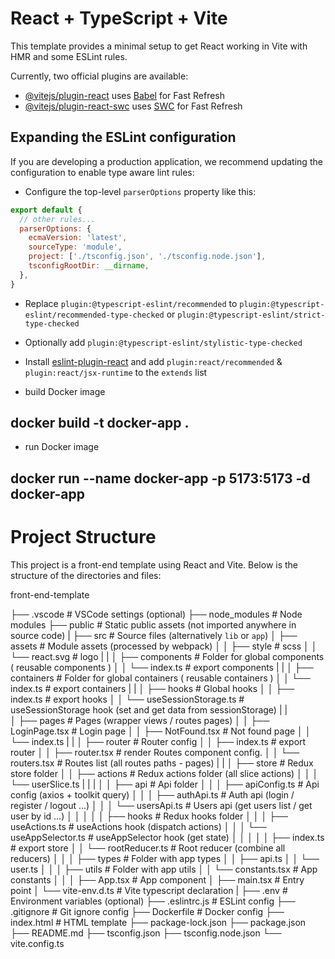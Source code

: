 # React + TypeScript + Vite

This template provides a minimal setup to get React working in Vite with HMR and some ESLint rules.

Currently, two official plugins are available:

- [@vitejs/plugin-react](https://github.com/vitejs/vite-plugin-react/blob/main/packages/plugin-react/README.md) uses [Babel](https://babeljs.io/) for Fast Refresh
- [@vitejs/plugin-react-swc](https://github.com/vitejs/vite-plugin-react-swc) uses [SWC](https://swc.rs/) for Fast Refresh

## Expanding the ESLint configuration

If you are developing a production application, we recommend updating the configuration to enable type aware lint rules:

- Configure the top-level `parserOptions` property like this:

```js
export default {
  // other rules...
  parserOptions: {
    ecmaVersion: 'latest',
    sourceType: 'module',
    project: ['./tsconfig.json', './tsconfig.node.json'],
    tsconfigRootDir: __dirname,
  },
}
```

- Replace `plugin:@typescript-eslint/recommended` to `plugin:@typescript-eslint/recommended-type-checked` or `plugin:@typescript-eslint/strict-type-checked`
- Optionally add `plugin:@typescript-eslint/stylistic-type-checked`
- Install [eslint-plugin-react](https://github.com/jsx-eslint/eslint-plugin-react) and add `plugin:react/recommended` & `plugin:react/jsx-runtime` to the `extends` list



- build Docker image
## docker build -t docker-app .

- run Docker image
## docker run --name docker-app -p 5173:5173 -d docker-app



# Project Structure

This project is a front-end template using React and Vite. Below is the structure of the directories and files:

front-end-template

├── .vscode                               # VSCode settings (optional)
├── node_modules                          # Node modules
├── public                                # Static public assets (not imported anywhere in source code)
|
├── src                                   # Source files (alternatively `lib` or `app`)
│ ├── assets                              # Module assets (processed by webpack)
│ │ ├── style                             # scss
│ │ └── react.svg                         # logo
| |
│ ├── components                          # Folder for global components ( reusable components )
│ │ └── index.ts                          # export components
| |
│ ├── containers                          # Folder for global containers ( reusable containers )
│ │ └── index.ts                          # export containers
| |
│ ├── hooks                               # Global hooks
│ │ ├── index.ts                          # export hooks
│ │ └── useSessionStorage.ts              # useSessionStorage hook (set and get data from sessionStorage)
| |                           
│ ├── pages                               # Pages (wrapper views / routes pages)
│ │ ├── LoginPage.tsx                     # Login page
│ │ ├── NotFound.tsx                      # Not found page
│ │ └── index.ts
| |
│ ├── router                              # Router config
│ │ ├── index.ts                          # export router
│ │ ├── router.tsx                        # render Routes component config.
│ │ └── routers.tsx                       # Routes list (all routes paths - pages)
| |
│ ├── store                               # Redux store folder
│ │ ├── actions                           # Redux actions folder (all slice actions)
│ │ │ └── userSlice.ts
| | |
│ │ ├── api                               # Api folder
│ │ │ ├── apiConfig.ts                    # Api config (axios + toolkit query)
│ │ │ ├── authApi.ts                      # Auth api (login / register / logout ...)
│ │ │ └── usersApi.ts                     # Users api (get users list / get user by id ...)
│ │ │
│ │ ├── hooks                             # Redux hooks folder
│ │ │ ├── useActions.ts                   # useActions hook (dispatch actions)
│ │ │ └── useAppSelector.ts               # useAppSelector hook (get state)
│ │ │
│ │ ├── index.ts                          # export store
│ │ └── rootReducer.ts                    # Root reducer (combine all reducers)
│ │
│ ├── types                               # Folder with app types
│ │ ├── api.ts
│ │ └── user.ts
│ │
│ ├── utils                               # Folder with app utils
│ │ └── constants.tsx                     # App constants
│ │
│ ├── App.tsx                             # App component
│ ├── main.tsx                            # Entry point
│ └── vite-env.d.ts                       # Vite typescript declaration
|
├── .env                                  # Environment variables (optional)
├── .eslintrc.js                          # ESLint config
├── .gitignore                            # Git ignore config
├── Dockerfile                            # Docker config
├── index.html                            # HTML template
├── package-lock.json 
├── package.json
├── README.md
├── tsconfig.json
├── tsconfig.node.json
└── vite.config.ts